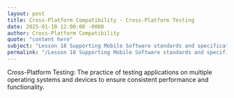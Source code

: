 ```yaml
---
layout: post
title: Cross-Platform Compatibility - Cross-Platform Testing
date: 2025-01-10 12:00:00 -0000
author: Cross-Platform Compatibility
quote: "content here"
subject: "Lesson 18 Supporting Mobile Software standards and specifications"
permalink: "/Lesson 18 Supporting Mobile Software standards and specifications/Cross-Platform Compatibility/Cross-Platform Compatibility - Cross-Platform Testing"
---
```


Cross-Platform Testing: The practice of testing applications on multiple operating systems and devices to ensure consistent performance and functionality.
